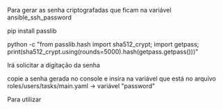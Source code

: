 Para gerar as senha criptografadas que ficam na variável ansible_ssh_password

pip install passlib

python -c "from passlib.hash import sha512_crypt; import getpass; print(sha512_crypt.using(rounds=5000).hash(getpass.getpass()))"

Irá solicitar a digitação da senha

copie a senha gerada no console e insira na variável que está no arquivo
roles/users/tasks/main.yaml -> variável "password"


Para utilizar